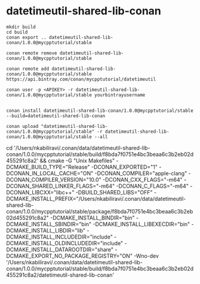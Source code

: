 # datetimeutil-shared-lib-conan


```
mkdir build
cd build
conan export .. datetimeutil-shared-lib-conan/1.0.0@mycpptutorial/stable

conan remote remove datetimeutil-shared-lib-conan/1.0.0@mycpptutorial/stable

conan remote add datetimeutil-shared-lib-conan/1.0.0@mycpptutorial/stable https://api.bintray.com/conan/mycpptutorial/datetimeutil

conan user -p <APIKEY> -r datetimeutil-shared-lib-conan/1.0.0@mycpptutorial/stable yourbintrayusername


conan install datetimeutil-shared-lib-conan/1.0.0@mycpptutorial/stable --build=datetimeutil-shared-lib-conan

conan upload "datetimeutil-shared-lib-conan/1.0.0@mycpptutorial/stable" -r datetimeutil-shared-lib-conan/1.0.0@mycpptutorial/stable --all
```


cd '/Users/nkabiliravi/.conan/data/datetimeutil-shared-lib-conan/1.0.0/mycpptutorial/stable/build/f8bda7f0751e4bc3beaa6c3b2eb02d455291c8a2' && cmake -G "Unix Makefiles" -DCMAKE_BUILD_TYPE="Release" -DCONAN_EXPORTED="1" -DCONAN_IN_LOCAL_CACHE="ON" -DCONAN_COMPILER="apple-clang" -DCONAN_COMPILER_VERSION="10.0" -DCONAN_CXX_FLAGS="-m64" -DCONAN_SHARED_LINKER_FLAGS="-m64" -DCONAN_C_FLAGS="-m64" -DCONAN_LIBCXX="libc++" -DBUILD_SHARED_LIBS="OFF" -DCMAKE_INSTALL_PREFIX="/Users/nkabiliravi/.conan/data/datetimeutil-shared-lib-conan/1.0.0/mycpptutorial/stable/package/f8bda7f0751e4bc3beaa6c3b2eb02d455291c8a2" -DCMAKE_INSTALL_BINDIR="bin" -DCMAKE_INSTALL_SBINDIR="bin" -DCMAKE_INSTALL_LIBEXECDIR="bin" -DCMAKE_INSTALL_LIBDIR="lib" -DCMAKE_INSTALL_INCLUDEDIR="include" -DCMAKE_INSTALL_OLDINCLUDEDIR="include" -DCMAKE_INSTALL_DATAROOTDIR="share" -DCMAKE_EXPORT_NO_PACKAGE_REGISTRY="ON" -Wno-dev '/Users/nkabiliravi/.conan/data/datetimeutil-shared-lib-conan/1.0.0/mycpptutorial/stable/build/f8bda7f0751e4bc3beaa6c3b2eb02d455291c8a2/datetimeutil-shared-lib-conan'
